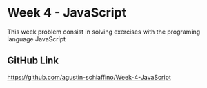 # Week 4 - JavaScript

This week problem consist in solving exercises with the programing language JavaScript

## GitHub Link

https://github.com/agustin-schiaffino/Week-4-JavaScript